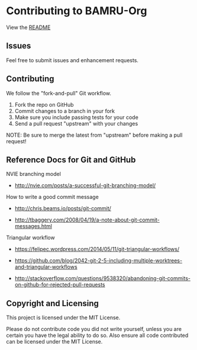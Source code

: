 Contributing to BAMRU-Org
=========================

View the [README](../README.md)

Issues
------

Feel free to submit issues and enhancement requests.

Contributing
------------

We follow the "fork-and-pull" Git workflow.

 1. Fork the repo on GitHub
 2. Commit changes to a branch in your fork
 3. Make sure you include passing tests for your code
 4. Send a pull request "upstream" with your changes

NOTE: Be sure to merge the latest from "upstream" before making a
pull request!

Reference Docs for Git and GitHub
---------------------------------

NVIE branching model

- http://nvie.com/posts/a-successful-git-branching-model/

How to write a good commit message

- http://chris.beams.io/posts/git-commit/

- http://tbaggery.com/2008/04/19/a-note-about-git-commit-messages.html

Triangular workflow

- https://felipec.wordpress.com/2014/05/11/git-triangular-workflows/

- https://github.com/blog/2042-git-2-5-including-multiple-worktrees-and-triangular-workflows

- http://stackoverflow.com/questions/9538320/abandoning-git-commits-on-github-for-rejected-pull-requests


Copyright and Licensing
-----------------------

This project is licensed under the MIT License. 

Please do not contribute code you did not write yourself, unless you are
certain you have the legal ability to do so. Also ensure all code contributed
can be licensed under the MIT License.

